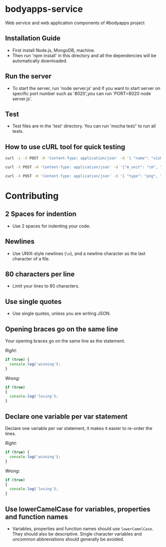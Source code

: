 # bodyapps-service

Web service and web application components of #bodyapps project

## Installation Guide

* First install Node.js, MongoDB, machine. 
* Then run 'npm install' in this directory and all the dependencies will be automatically downloaded.

## Run the server

* To start the server, run 'node server.js' and if you want to start server on specific port number such as '8020',you can run 'PORT=8020 node server.js'.

## Test

* Test files are in the 'test' directory. You can run 'mocha test/' to run all tests.

## How to use cURL tool for quick testing

```bash
curl -i -X POST -H 'Content-Type: application/json' -d '{ "name": "vishv2", "age": "22", "dob":"12/10/1990", "email":"vishv1brahmbhatt@yahoo.com" }' http://localhost:3000/users
```


```bash
curl -X POST -H 'Content-Type: application/json' -d '{"m_unit": "cm", "mid_neck_girth" : "10", "bust_girth" :"10", "waist_girth" : "10", "hip_girth" : "10", "across_back_shoulder_width" : "10", "shoulder_drop" : "10", "shoulder_slope_degrees" :"10", "arm_length" :"10", "wrist_girth" : "10", "upper_arm_girth" : "10", "armscye_girth" : "10", "height" : "10", "hip_height" :"10", "user_id" : "53a4ac3dd1a9927017910f09", "person":{"name": "San", "email":"san@hotmail.com", "gender":"male", "dob": "12/10/1990"}}' http://localhost:3000/users/53a4ac3dd1a9927017910f09/measurements
```


```bash
curl -X POST -H 'Content-Type: application/json' -d '{ "type": "png", "binary_data":"binary_data" }' http://localhost:3000/users/53bfd03c55fc73c818efb341/measurements/be4697d7-1a95-4d51-936d-2b84da934e50/image/body_front
```

# Contributing

## 2 Spaces for indention

* Use 2 spaces for indenting your code.

## Newlines

* Use UNIX-style newlines (`\n`), and a newline character as the last character
of a file.

## 80 characters per line

* Limit your lines to 80 characters.

## Use single quotes

* Use single quotes, unless you are writing JSON.

## Opening braces go on the same line

Your opening braces go on the same line as the statement.

*Right:*

```js
if (true) {
  console.log('winning');
}
```

*Wrong:*

```js
if (true)
{
  console.log('losing');
}
```

## Declare one variable per var statement

Declare one variable per var statement, it makes it easier to re-order the lines.

*Right:*

```js
if (true) {
  console.log('winning');
}
```

*Wrong:*

```js
if (true)
{
  console.log('losing');
}
```

## Use lowerCamelCase for variables, properties and function names

* Variables, properties and function names should use `lowerCamelCase`.  They
should also be descriptive. Single character variables and uncommon
abbreviations should generally be avoided.
